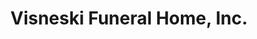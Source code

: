 ---
title: "Visneski Funeral Home, Inc."
url: /danville/visneski-funeral-home-inc/
shop: funeral directors
---